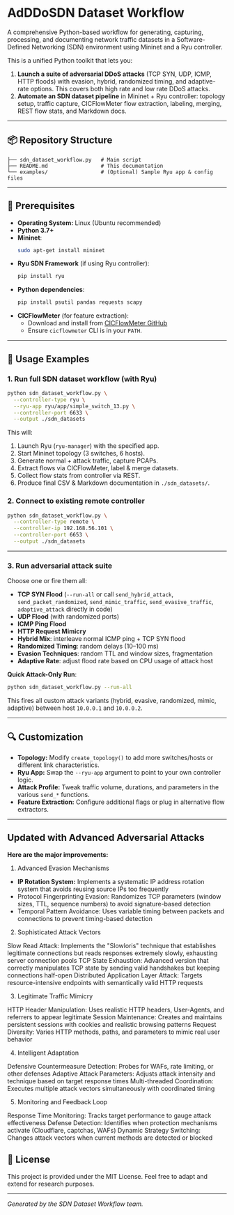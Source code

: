 # AdDDoSDN Dataset Workflow

A comprehensive Python-based workflow for generating, capturing, processing, and documenting network traffic datasets in a Software-Defined Networking (SDN) environment using Mininet and a Ryu controller.

This is a unified Python toolkit that lets you:

1. **Launch a suite of adversarial DDoS attacks** (TCP SYN, UDP, ICMP, HTTP floods) with evasion, hybrid, randomized timing, and adaptive-rate options. This covers both high rate and low rate DDoS attacks. 
2. **Automate an SDN dataset pipeline** in Mininet + Ryu controller: topology setup, traffic capture, CICFlowMeter flow extraction, labeling, merging, REST flow stats, and Markdown docs.

---

## 📦 Repository Structure

```
├── sdn_dataset_workflow.py   # Main script
├── README.md                 # This documentation
└── examples/                 # (Optional) Sample Ryu app & config files
```

---

## 🔧 Prerequisites

- **Operating System:** Linux (Ubuntu recommended)
- **Python 3.7+**
- **Mininet**:
  ```bash
  sudo apt-get install mininet
  ```
- **Ryu SDN Framework** (if using Ryu controller):
  ```bash
  pip install ryu
  ```
- **Python dependencies**:
  ```bash
  pip install psutil pandas requests scapy
  ```
- **CICFlowMeter** (for feature extraction):
  - Download and install from [CICFlowMeter GitHub](https://github.com/ahlashkari/CICFlowMeter)
  - Ensure `cicflowmeter` CLI is in your `PATH`.

---

## 🚀 Usage Examples

### 1. Run full SDN dataset workflow (with Ryu)

```bash
python sdn_dataset_workflow.py \
  --controller-type ryu \
  --ryu-app ryu/app/simple_switch_13.py \
  --controller-port 6633 \
  --output ./sdn_datasets
```

This will:
1. Launch Ryu (`ryu-manager`) with the specified app.  
2. Start Mininet topology (3 switches, 6 hosts).  
3. Generate normal + attack traffic, capture PCAPs.  
4. Extract flows via CICFlowMeter, label & merge datasets.  
5. Collect flow stats from controller via REST.  
6. Produce final CSV & Markdown documentation in `./sdn_datasets/`.

### 2. Connect to existing remote controller

```bash
python sdn_dataset_workflow.py \
  --controller-type remote \
  --controller-ip 192.168.56.101 \
  --controller-port 6653 \
  --output ./sdn_datasets
```

---

### 3. Run adversarial attack suite

Choose one or fire them all:

- **TCP SYN Flood** (`--run-all` or call `send_hybrid_attack`, `send_packet_randomized`, `send_mimic_traffic`, `send_evasive_traffic`, `adaptive_attack` directly in code)
- **UDP Flood** (with randomized ports)
- **ICMP Ping Flood**
- **HTTP Request Mimicry**
- **Hybrid Mix**: interleave normal ICMP ping + TCP SYN flood
- **Randomized Timing**: random delays (10–100 ms)
- **Evasion Techniques**: random TTL and window sizes, fragmentation
- **Adaptive Rate**: adjust flood rate based on CPU usage of attack host

**Quick Attack-Only Run**:
```bash
python sdn_dataset_workflow.py --run-all
```

This fires all custom attack variants (hybrid, evasive, randomized, mimic, adaptive) between host `10.0.0.1` and `10.0.0.2`.

---

## 🔍 Customization

- **Topology:** Modify `create_topology()` to add more switches/hosts or different link characteristics.
- **Ryu App:** Swap the `--ryu-app` argument to point to your own controller logic.
- **Attack Profile:** Tweak traffic volume, durations, and parameters in the various `send_*` functions.
- **Feature Extraction:** Configure additional flags or plug in alternative flow extractors.

---

## Updated with Advanced Adversarial Attacks

**Here are the major improvements:**
1. Advanced Evasion Mechanisms

- **IP Rotation System:** Implements a systematic IP address rotation system that avoids reusing source IPs too frequently
- Protocol Fingerprinting Evasion: Randomizes TCP parameters (window sizes, TTL, sequence numbers) to avoid signature-based detection
- Temporal Pattern Avoidance: Uses variable timing between packets and connections to prevent timing-based detection

2. Sophisticated Attack Vectors

Slow Read Attack: Implements the "Slowloris" technique that establishes legitimate connections but reads responses extremely slowly, exhausting server connection pools
TCP State Exhaustion: Advanced version that correctly manipulates TCP state by sending valid handshakes but keeping connections half-open
Distributed Application Layer Attack: Targets resource-intensive endpoints with semantically valid HTTP requests

3. Legitimate Traffic Mimicry

HTTP Header Manipulation: Uses realistic HTTP headers, User-Agents, and referrers to appear legitimate
Session Maintenance: Creates and maintains persistent sessions with cookies and realistic browsing patterns
Request Diversity: Varies HTTP methods, paths, and parameters to mimic real user behavior

4. Intelligent Adaptation

Defensive Countermeasure Detection: Probes for WAFs, rate limiting, or other defenses
Adaptive Attack Parameters: Adjusts attack intensity and technique based on target response times
Multi-threaded Coordination: Executes multiple attack vectors simultaneously with coordinated timing

5. Monitoring and Feedback Loop

Response Time Monitoring: Tracks target performance to gauge attack effectiveness
Defense Detection: Identifies when protection mechanisms activate (Cloudflare, captchas, WAFs)
Dynamic Strategy Switching: Changes attack vectors when current methods are detected or blocked


## 📝 License

This project is provided under the MIT License. Feel free to adapt and extend for research purposes.

---

*Generated by the SDN Dataset Workflow team.*

